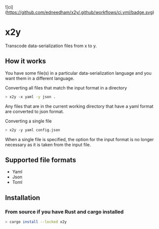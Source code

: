 ![ci]
(https://github.com/edneedham/x2y/.github/workflows/ci.yml/badge.svg)

# x2y

Transcode data-serialization files from x to y.

## How it works

You have some file(s) in a particular data-serialization language and you want 
them in a different language. 


Converting all files that match the input format in a directory

```bash
> x2y -x yaml -y json .
```
Any files that are in the current working directory that have a yaml format are 
converted to json format.

Converting a single file

```bash
> x2y -y yaml config.json
```
When a single file is specified, the option for the input format is no longer 
necessary as it is taken from the input file.


## Supported file formats 

* Yaml 
* Json
* Toml 


## Installation

### From source if you have Rust and cargo installed

```bash
> cargo install --locked x2y
```
